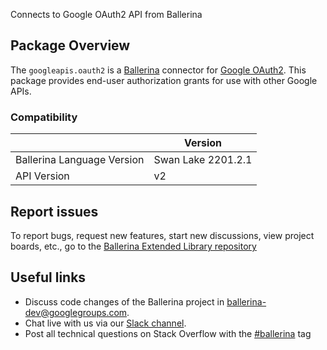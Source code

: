 Connects to Google OAuth2 API from Ballerina

## Package Overview
The `googleapis.oauth2` is a [Ballerina](https://ballerina.io/) connector for [Google OAuth2](https://developers.google.com/identity/protocols/oauth2/).
This package provides end-user authorization grants for use with other Google APIs.

### Compatibility
|                               | Version               |
|-------------------------------|-----------------------|
| Ballerina Language Version    | Swan Lake 2201.2.1      |
| API Version                   | v2                    |

## Report issues
To report bugs, request new features, start new discussions, view project boards, etc., go to the [Ballerina Extended Library repository](https://github.com/ballerina-platform/ballerina-extended-library)

## Useful links
- Discuss code changes of the Ballerina project in [ballerina-dev@googlegroups.com](mailto:ballerina-dev@googlegroups.com).
- Chat live with us via our [Slack channel](https://ballerina.io/community/slack/).
- Post all technical questions on Stack Overflow with the [#ballerina](https://stackoverflow.com/questions/tagged/ballerina) tag

